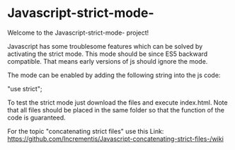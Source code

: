 # Javascript-strict-mode-

Welcome to the Javascript-strict-mode- project!

Javascript has some troublesome features which can be solved by activating the strict mode. This mode should be since ES5 backward compatible. That means early versions of js should ignore the mode.

The mode can be enabled by adding the following string into the js code:

"use strict";

To test the strict mode just download the files and execute index.html. Note that all files should be placed in the same folder so that the function of the code is guaranteed.

For the topic "concatenating strict files" use this Link: 
https://github.com/Incrementis/Javascript-concatenating-strict-files-/wiki
